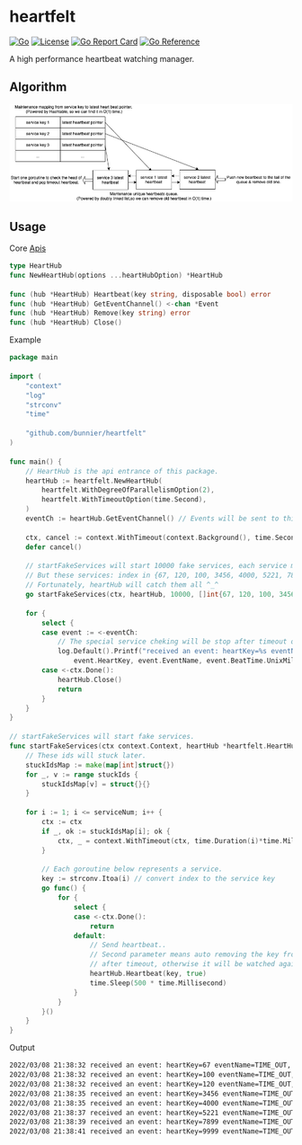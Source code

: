 # heartfelt

[![Go](https://github.com/bunnier/heartfelt/actions/workflows/go.yml/badge.svg)](https://github.com/bunnier/heartfelt/actions/workflows/go.yml)
[![License](https://img.shields.io/badge/license-MIT-brightgreen.svg?style=flat)](https://opensource.org/licenses/MIT)
[![Go Report Card](https://goreportcard.com/badge/github.com/bunnier/heartfelt)](https://goreportcard.com/report/github.com/bunnier/heartfelt)
[![Go Reference](https://pkg.go.dev/badge/github.com/bunnier/heartfelt.svg)](https://pkg.go.dev/github.com/bunnier/heartfelt)

A high performance heartbeat watching manager.

## Algorithm

![Algorithm](./docs/algorithm.png)

## Usage

Core [Apis](https://pkg.go.dev/github.com/bunnier/heartfelt)

```go
type HeartHub
func NewHeartHub(options ...heartHubOption) *HeartHub

func (hub *HeartHub) Heartbeat(key string, disposable bool) error
func (hub *HeartHub) GetEventChannel() <-chan *Event
func (hub *HeartHub) Remove(key string) error
func (hub *HeartHub) Close()
```
Example

```go
package main

import (
	"context"
	"log"
	"strconv"
	"time"

	"github.com/bunnier/heartfelt"
)

func main() {
	// HeartHub is the api entrance of this package.
	heartHub := heartfelt.NewHeartHub(
		heartfelt.WithDegreeOfParallelismOption(2),
		heartfelt.WithTimeoutOption(time.Second),
	)
	eventCh := heartHub.GetEventChannel() // Events will be sent to this channel later.

	ctx, cancel := context.WithTimeout(context.Background(), time.Second*15) // exit context
	defer cancel()

	// startFakeServices will start 10000 fake services, each service make heartbeat in 200ms regularly.
	// But these services: index in {67, 120, 100, 3456, 4000, 5221, 7899, 9999} will stop work after {its_id} ms.
	// Fortunately, heartHub will catch them all ^_^
	go startFakeServices(ctx, heartHub, 10000, []int{67, 120, 100, 3456, 4000, 5221, 7899, 9999})

	for {
		select {
		case event := <-eventCh:
			// The special service cheking will be stop after timeout or heartHub.Remove(key) be called manually.
			log.Default().Printf("received an event: heartKey=%s eventName=%s, lastBeatTime=%d, eventTime=%d, foundTime=%d",
				event.HeartKey, event.EventName, event.BeatTime.UnixMilli(), event.EventTime.UnixMilli(), event.EventTime.UnixMilli()-event.BeatTime.UnixMilli())
		case <-ctx.Done():
			heartHub.Close()
			return
		}
	}
}

// startFakeServices will start fake services.
func startFakeServices(ctx context.Context, heartHub *heartfelt.HeartHub, serviceNum int, stuckIds []int) {
	// These ids will stuck later.
	stuckIdsMap := make(map[int]struct{})
	for _, v := range stuckIds {
		stuckIdsMap[v] = struct{}{}
	}

	for i := 1; i <= serviceNum; i++ {
		ctx := ctx
		if _, ok := stuckIdsMap[i]; ok {
			ctx, _ = context.WithTimeout(ctx, time.Duration(i)*time.Millisecond)
		}

		// Each goroutine below represents a service.
		key := strconv.Itoa(i) // convert index to the service key
		go func() {
			for {
				select {
				case <-ctx.Done():
					return
				default:
					// Send heartbeat..
					// Second parameter means auto removing the key from heartHub
					// after timeout, otherwise it will be watched again.
					heartHub.Heartbeat(key, true)
					time.Sleep(500 * time.Millisecond)
				}
			}
		}()
	}
}
```

Output

```bash
2022/03/08 21:38:32 received an event: heartKey=67 eventName=TIME_OUT, lastBeatTime=1646746711297, eventTime=1646746712297, foundTime=1000
2022/03/08 21:38:32 received an event: heartKey=100 eventName=TIME_OUT, lastBeatTime=1646746711297, eventTime=1646746712297, foundTime=1000
2022/03/08 21:38:32 received an event: heartKey=120 eventName=TIME_OUT, lastBeatTime=1646746711297, eventTime=1646746712297, foundTime=1000
2022/03/08 21:38:35 received an event: heartKey=3456 eventName=TIME_OUT, lastBeatTime=1646746714305, eventTime=1646746715305, foundTime=1000
2022/03/08 21:38:35 received an event: heartKey=4000 eventName=TIME_OUT, lastBeatTime=1646746714807, eventTime=1646746715807, foundTime=1000
2022/03/08 21:38:37 received an event: heartKey=5221 eventName=TIME_OUT, lastBeatTime=1646746716310, eventTime=1646746717310, foundTime=1000
2022/03/08 21:38:39 received an event: heartKey=7899 eventName=TIME_OUT, lastBeatTime=1646746718818, eventTime=1646746719818, foundTime=1000
2022/03/08 21:38:41 received an event: heartKey=9999 eventName=TIME_OUT, lastBeatTime=1646746720821, eventTime=1646746721821, foundTime=1000
```
